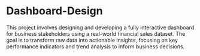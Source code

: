 # Dashboard-Design
This project involves designing and developing a fully interactive dashboard for business stakeholders using a real-world financial sales dataset. The goal is to transform raw data into actionable insights, focusing on key performance indicators and trend analysis to inform business decisions.
